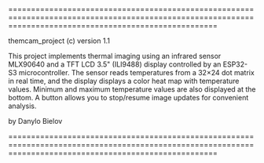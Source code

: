 ==========================================================================================================================================================

themcam_project (c) version 1.1

This project implements thermal imaging using an infrared sensor MLX90640 and a TFT LCD 3.5" (ILI9488) display controlled by an ESP32-S3 microcontroller. 
The sensor reads temperatures from a 32×24 dot matrix in real time, and the display displays a color heat map with temperature values. 
Minimum and maximum temperature values are also displayed at the bottom. 
A button allows you to stop/resume image updates for convenient analysis.

by Danylo Bielov

==========================================================================================================================================================
